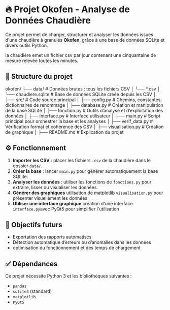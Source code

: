 # 🔥 Projet Okofen - Analyse de Données Chaudière

Ce projet permet de charger, structurer et analyser les données issues d'une chaudière à granulés **Okofen**, grâce à une base de données SQLite et divers outils Python.

la chaudière emet un fichier csv par jour contenant une cinquantaine de mesure relevée toutes les minutes.

## 📁 Structure du projet


okofen/
├── data/                        # Données brutes : tous les fichiers CSV
│   └── *.csv
│   └── chaudiere.sqlite         # Base de données SQLite créée depuis les CSV
│
├── src/                         # Code source principal
│   ├── config.py                # Chemins, constantes, dictionnaires de renommage
│   ├── database.py              # Création et manipulation de la base SQLite
│   ├── fonction.py              # Outils d’analyse et d’exploitation des données
│   ├── interface.py             # Interface utilisateur
│   ├── main.py                  # Script principal pour orchestrer la base et les analyses
│   ├── verif_data.py            # Vérification format et cohérence des CSV
│   ├── visualisation.py         # Création de graphique
│
├── README.md                    # Explication du projet



## ⚙️ Fonctionnement

1. **Importer les CSV** : placer les fichiers `.csv` de la chaudière dans le dossier `data/`.
2. **Créer la base** : lancer `main.py` pour générer automatiquement la base SQLite.
3. **Analyser les données** : utiliser les fonctions de `fonctions.py` pour extraire, lisser ou visualiser les données.
4. **Générer des graphiques** utilisation de matplotlib `visualisation.py` pour présenter visuellement les données
5. **Utiliser une interface graphique** création d'une interface `interface.py`avec PyQt5 pour simplifier l'utilisation

## 🚧 Objectifs futurs

- Exportation des rapports automatisés
- Détection automatique d’erreurs ou d’anomalies dans les données
- optimisation du fonctionnement et des temps de chargement

## ✅ Dépendances

Ce projet nécessite Python 3 et les bibliothèques suivantes :

- `pandas`
- `sqlite3` (standard)
- `matplotlib` 
- `PyQt5` 




